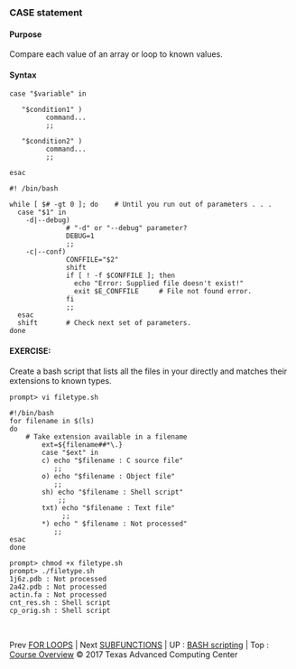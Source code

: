 ### CASE statement
#### Purpose
Compare each value of an array or loop to known values.

#### Syntax
```
case "$variable" in

   "$condition1" )
         command...
         ;;

   "$condition2" )
         command...
         ;;

esac
```

```
#! /bin/bash

while [ $# -gt 0 ]; do    # Until you run out of parameters . . .
  case "$1" in
    -d|--debug)
              # "-d" or "--debug" parameter?
              DEBUG=1
              ;;
    -c|--conf)
              CONFFILE="$2"
              shift
              if [ ! -f $CONFFILE ]; then
                echo "Error: Supplied file doesn't exist!"
                exit $E_CONFFILE     # File not found error.
              fi
              ;;
  esac
  shift       # Check next set of parameters.
done
```

#### EXERCISE:
Create a bash script that lists all the files in your directly and matches their extensions to known types.
```
prompt> vi filetype.sh
```
```
#!/bin/bash
for filename in $(ls)
do
	# Take extension available in a filename
        ext=${filename##*\.}
        case "$ext" in
        c) echo "$filename : C source file"
           ;;
        o) echo "$filename : Object file"
           ;;
        sh) echo "$filename : Shell script"
            ;;
        txt) echo "$filename : Text file"
             ;;
        *) echo " $filename : Not processed"
           ;;
esac
done
```
```
prompt> chmod +x filetype.sh
prompt> ./filetype.sh
1j6z.pdb : Not processed
2a42.pdb : Not processed
actin.fa : Not processed
cnt_res.sh : Shell script
cp_orig.sh : Shell script
```

<br>

Prev [FOR LOOPS](bash_02_04.md) | Next [SUBFUNCTIONS](bash_02_06.md) | UP : [BASH scripting](bash_scripting.md) | Top : [Course Overview](docs/index.md)
&copy; 2017 Texas Advanced Computing Center
